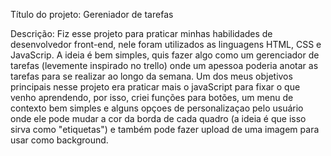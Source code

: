 Título do projeto: Gereniador de tarefas

Descrição: Fiz esse projeto para praticar minhas habilidades de desenvolvedor front-end, nele foram utilizados as linguagens HTML, CSS e JavaScrip.
A ideia é bem simples, quis fazer algo como um gerenciador de tarefas (levemente inspirado no trello) onde um apessoa poderia anotar as tarefas para se realizar ao longo da semana.
Um dos meus objetivos principais nesse projeto era praticar mais o javaScript para fixar o que venho aprendendo, por isso, criei funções para botões, um menu de contexto bem simples e alguns opçoes de personalizaçao pelo usuário onde ele pode mudar a cor da borda de cada quadro (a ideia é que isso sirva como "etiquetas") e também pode fazer upload de uma imagem para usar como background.
